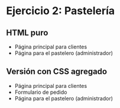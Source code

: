 # Ejercicio 2: Pastelería

## HTML puro
   * Página principal para clientes
   * Página para el pastelero (administrador)

## Versión con CSS agregado
   * Página principal para clientes
   * Formulario de pedido
   * Página para el pastelero (administrador)
